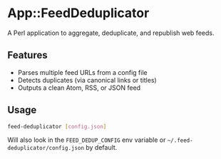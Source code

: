# App::FeedDeduplicator

A Perl application to aggregate, deduplicate, and republish web feeds. 

## Features

- Parses multiple feed URLs from a config file
- Detects duplicates (via canonical links or titles)
- Outputs a clean Atom, RSS, or JSON feed

## Usage

```sh
feed-deduplicator [config.json]
```

Will also look in the `FEED_DEDUP_CONFIG` env variable or `~/.feed-deduplicator/config.json` by default.
